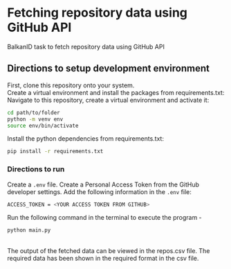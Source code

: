 # Fetching repository data using GitHub API
BalkanID task to fetch repository data using GitHub API

## Directions to setup development environment
First, clone this repository onto your system. <br>
Create a virtual environment and install the packages from requirements.txt: <br>
Navigate to this repository, create a virtual environment and activate it: <br>

```bash
cd path/to/folder
python -m venv env
source env/bin/activate
```
Install the python dependencies from requirements.txt:
```bash
pip install -r requirements.txt
```

### Directions to run
Create a ```.env``` file. Create a Personal Access Token from the GitHub developer settings.
Add the following information in the ```.env``` file:
```bash
ACCESS_TOKEN = <YOUR ACCESS TOKEN FROM GITHUB>
```
Run the following command in the terminal to execute the program -
```bash
python main.py
```
<br> 
The output of the fetched data can be viewed in the repos.csv file. The required data has been shown in the required format in the csv file.
